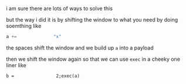 i am sure there are lots of ways to solve this

but the way i did it is by shifting the window to what you need by doing soemthing like

```python
a +=              "x"
```

the spaces shift the window
and we build up `a` into a payload

then we shift the window again so that we can use `exec`
in a cheeky one liner like

`b =                2;exec(a)`
